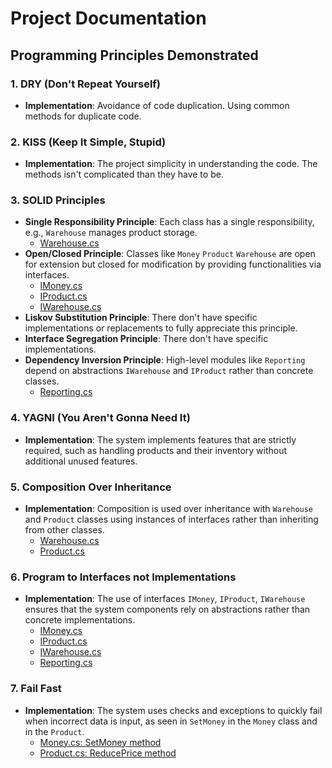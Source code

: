 # Project Documentation

## Programming Principles Demonstrated

### 1. DRY (Don't Repeat Yourself)
- **Implementation**: Avoidance of code duplication. Using common methods for duplicate code.

### 2. KISS (Keep It Simple, Stupid)
- **Implementation**: The project simplicity in understanding the code. The methods isn't complicated than they have to be.

### 3. SOLID Principles
- **Single Responsibility Principle**: Each class has a single responsibility, e.g., `Warehouse` manages product storage.
    - [Warehouse.cs](ClassLibrary/Warehouse.cs)
- **Open/Closed Principle**: Classes like `Money` `Product` `Warehouse` are open for extension but closed for modification by providing functionalities via interfaces.
    - [IMoney.cs](ClassLibrary/IMoney.cs)
    - [IProduct.cs](ClassLibrary/IProduct.cs)
    - [IWarehouse.cs](ClassLibrary/IWarehouse.cs)
- **Liskov Substitution Principle**: There don't have specific implementations or replacements to fully appreciate this principle.
- **Interface Segregation Principle**: There don't have specific implementations.
- **Dependency Inversion Principle**: High-level modules like `Reporting` depend on abstractions `IWarehouse` and `IProduct` rather than concrete classes.
    - [Reporting.cs](ClassLibrary/Reporting.cs)

### 4. YAGNI (You Aren't Gonna Need It)
- **Implementation**: The system implements features that are strictly required, such as handling products and their inventory without additional unused features.

### 5. Composition Over Inheritance
- **Implementation**: Composition is used over inheritance with `Warehouse` and `Product` classes using instances of interfaces rather than inheriting from other classes.
    - [Warehouse.cs](ClassLibrary/Warehouse.cs)
    - [Product.cs](ClassLibrary/Product.cs)

### 6. Program to Interfaces not Implementations
- **Implementation**: The use of interfaces `IMoney`, `IProduct`, `IWarehouse` ensures that the system components rely on abstractions rather than concrete implementations.
    - [IMoney.cs](ClassLibrary/IMoney.cs)
    - [IProduct.cs](ClassLibrary/IProduct.cs)
    - [IWarehouse.cs](ClassLibrary/IWarehouse.cs)
    - [Reporting.cs](ClassLibrary/Reporting.cs)
### 7. Fail Fast
- **Implementation**: The system uses checks and exceptions to quickly fail when incorrect data is input, as seen in `SetMoney` in the `Money` class and in the `Product`.
    - [Money.cs: SetMoney method](ClassLibrary/Money.cs#L20)
    - [Product.cs: ReducePrice method](ClassLibrary/Product.cs#L26)
